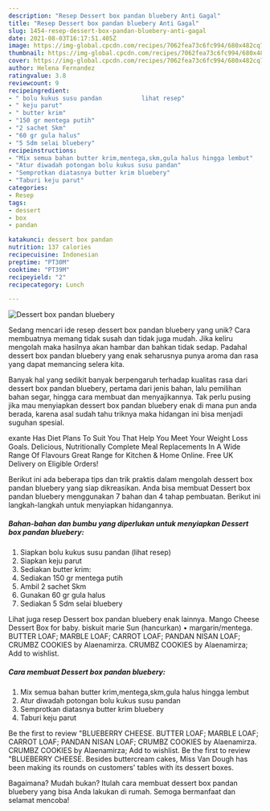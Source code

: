 ```yaml
---
description: "Resep Dessert box pandan bluebery Anti Gagal"
title: "Resep Dessert box pandan bluebery Anti Gagal"
slug: 1454-resep-dessert-box-pandan-bluebery-anti-gagal
date: 2021-08-03T16:17:51.405Z
image: https://img-global.cpcdn.com/recipes/7062fea73c6fc994/680x482cq70/dessert-box-pandan-bluebery-foto-resep-utama.jpg
thumbnail: https://img-global.cpcdn.com/recipes/7062fea73c6fc994/680x482cq70/dessert-box-pandan-bluebery-foto-resep-utama.jpg
cover: https://img-global.cpcdn.com/recipes/7062fea73c6fc994/680x482cq70/dessert-box-pandan-bluebery-foto-resep-utama.jpg
author: Helena Fernandez
ratingvalue: 3.8
reviewcount: 9
recipeingredient:
- " bolu kukus susu pandan           lihat resep"
- " keju parut"
- " butter krim"
- "150 gr mentega putih"
- "2 sachet Skm"
- "60 gr gula halus"
- "5 Sdm selai bluebery"
recipeinstructions:
- "Mix semua bahan butter krim,mentega,skm,gula halus hingga lembut"
- "Atur diwadah potongan bolu kukus susu pandan"
- "Semprotkan diatasnya butter krim bluebery"
- "Taburi keju parut"
categories:
- Resep
tags:
- dessert
- box
- pandan

katakunci: dessert box pandan 
nutrition: 137 calories
recipecuisine: Indonesian
preptime: "PT30M"
cooktime: "PT39M"
recipeyield: "2"
recipecategory: Lunch

---
```



![Dessert box pandan bluebery](https://img-global.cpcdn.com/recipes/7062fea73c6fc994/680x482cq70/dessert-box-pandan-bluebery-foto-resep-utama.jpg)

Sedang mencari ide resep dessert box pandan bluebery yang unik? Cara membuatnya memang tidak susah dan tidak juga mudah. Jika keliru mengolah maka hasilnya akan hambar dan bahkan tidak sedap. Padahal dessert box pandan bluebery yang enak seharusnya punya aroma dan rasa yang dapat memancing selera kita.

Banyak hal yang sedikit banyak berpengaruh terhadap kualitas rasa dari dessert box pandan bluebery, pertama dari jenis bahan, lalu pemilihan bahan segar, hingga cara membuat dan menyajikannya. Tak perlu pusing jika mau menyiapkan dessert box pandan bluebery enak di mana pun anda berada, karena asal sudah tahu triknya maka hidangan ini bisa menjadi suguhan spesial.

exante Has Diet Plans To Suit You That Help You Meet Your Weight Loss Goals. Delicious, Nutritionally Complete Meal Replacements In A Wide Range Of Flavours Great Range for Kitchen &amp; Home Online. Free UK Delivery on Eligible Orders!


Berikut ini ada beberapa tips dan trik praktis dalam mengolah dessert box pandan bluebery yang siap dikreasikan. Anda bisa membuat Dessert box pandan bluebery menggunakan 7 bahan dan 4 tahap pembuatan. Berikut ini langkah-langkah untuk menyiapkan hidangannya.

<!--inarticleads1-->

##### Bahan-bahan dan bumbu yang diperlukan untuk menyiapkan Dessert box pandan bluebery:

1. Siapkan  bolu kukus susu pandan           (lihat resep)
1. Siapkan  keju parut
1. Sediakan  butter krim:
1. Sediakan 150 gr mentega putih
1. Ambil 2 sachet Skm
1. Gunakan 60 gr gula halus
1. Sediakan 5 Sdm selai bluebery


Lihat juga resep Dessert box pandan bluebery enak lainnya. Mango Cheese Dessert Box for baby. biskuit marie Sun (hancurkan) • margarin/mentega. BUTTER LOAF; MARBLE LOAF; CARROT LOAF; PANDAN NISAN LOAF; CRUMBZ COOKIES by Alaenamirza. CRUMBZ COOKIES by Alaenamirza; Add to wishlist. 

<!--inarticleads2-->

##### Cara membuat Dessert box pandan bluebery:

1. Mix semua bahan butter krim,mentega,skm,gula halus hingga lembut
1. Atur diwadah potongan bolu kukus susu pandan
1. Semprotkan diatasnya butter krim bluebery
1. Taburi keju parut


Be the first to review &#34;BLUEBERRY CHEESE. BUTTER LOAF; MARBLE LOAF; CARROT LOAF; PANDAN NISAN LOAF; CRUMBZ COOKIES by Alaenamirza. CRUMBZ COOKIES by Alaenamirza; Add to wishlist. Be the first to review &#34;BLUEBERRY CHEESE. Besides buttercream cakes, Miss Van Dough has been making its rounds on customers&#39; tables with its dessert boxes. 

Bagaimana? Mudah bukan? Itulah cara membuat dessert box pandan bluebery yang bisa Anda lakukan di rumah. Semoga bermanfaat dan selamat mencoba!
